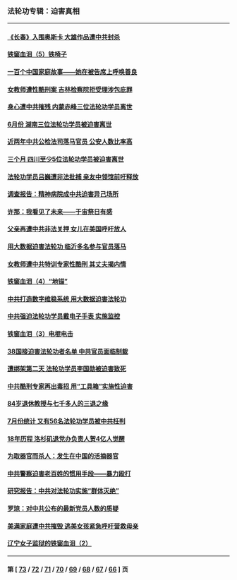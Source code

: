 ### 法轮功专辑：迫害真相
---
#### [《长春》入围奥斯卡 大雄作品遭中共封杀](../../pages/nf4379/n13813594.md?08310430) 
#### [铁窗血泪（5）铁椅子](../../pages/nf4379/n13805871.md?08310430) 
#### [一百个中国家庭故事——她在被告席上呼唤善良](../../pages/nf4379/n13805472.md?08310430) 
#### [女教师遭性酷刑案 吉林检察院拒受理涉包庇罪](../../pages/nf4379/n13808837.md?08310430) 
#### [身心遭中共摧残 内蒙赤峰三位法轮功学员离世](../../pages/nf4379/n13808436.md?08310430) 
#### [6月份 湖南三位法轮功学员被迫害离世](../../pages/nf4379/n13807730.md?08310430) 
#### [近两年中共公检法司落马官员 公安人数比率高](../../pages/nf4379/n13807094.md?08310430) 
#### [三个月 四川至少5位法轮功学员被迫害离世](../../pages/nf4379/n13807221.md?08310430) 
#### [法轮功学员吕巍遭非法批捕 亲友中领馆前吁释放](../../pages/nf4379/n13806418.md?08310430) 
#### [调查报告：精神病院成中共迫害异己场所](../../pages/nf4379/n13806163.md?08310430) 
#### [许那：我看见了未来——于宙祭日有感](../../pages/nf4379/n13805469.md?08310430) 
#### [父亲再遭中共非法关押 女儿在美国呼吁放人](../../pages/nf4379/n13804643.md?08310430) 
#### [用大数据迫害法轮功 临沂多名参与官员落马](../../pages/nf4379/n13803374.md?08310430) 
#### [女教师遭中共特训专家性酷刑 其丈夫揭内情](../../pages/nf4379/n13802924.md?08310430) 
#### [铁窗血泪（4）“地锚”](../../pages/nf4379/n13801004.md?08310430) 
#### [中共打造数字维稳系统 用大数据迫害法轮功](../../pages/nf4379/n13799087.md?08310430) 
#### [中共强迫法轮功学员戴电子手表 实施监控](../../pages/nf4379/n13800403.md?08310430) 
#### [铁窗血泪（3）电棍电击](../../pages/nf4379/n13798789.md?08310430) 
#### [38国接迫害法轮功者名单 中共官员面临制裁](../../pages/nf4379/n13799696.md?08310430) 
#### [遭绑架第二天 法轮功学员李国勋被迫害致死](../../pages/nf4379/n13797464.md?08310430) 
#### [中共酷刑专家再出毒招 用“工具箱”实施性迫害](../../pages/nf4379/n13797202.md?08310430) 
#### [84岁退休教授与七千多人的三退之缘](../../pages/nf4379/n13796650.md?08310430) 
#### [7月份统计 又有56名法轮功学员被中共枉判](../../pages/nf4379/n13795640.md?08310430) 
#### [18年历程 洛杉矶退党办负责人贺4亿人觉醒](../../pages/nf4379/n13795117.md?08310430) 
#### [为取器官而杀人：发生在中国的活摘器官](../../pages/nf4379/n13794731.md?08310430) 
#### [中共警察迫害老百姓的惯用手段——暴力殴打](../../pages/nf4379/n13791611.md?08310430) 
#### [研究报告：中共对法轮功实施“群体灭绝”](../../pages/nf4379/n13791984.md?08310430) 
#### [罗琼：对中共公布的最新党员人数的质疑](../../pages/nf4379/n13790905.md?08310430) 
#### [美满家庭遭中共摧毁 逃美女孩紧急呼吁营救母亲](../../pages/nf4379/n13792859.md?08310430) 
#### [辽宁女子监狱的铁窗血泪（2）](../../pages/nf4379/n13788923.md?08310430) 

---
#### 第 [ [73](./73.md?08310430) / [72](./72.md?08310430) / [71](./71.md?08310430) / [70](./70.md?08310430) / [69](./69.md?08310430) / [68](./68.md?08310430) / [67](./67.md?08310430) / [66](./66.md?08310430) ] 页
